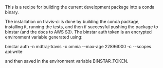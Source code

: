 This is a recipe for building the current development package into a conda
binary.

The installation on travis-ci is done by building the conda package, installing
it, running the tests, and then if successful pushing the package to binstar
(and the docs to AWS S3). The binstar auth token is an encrypted environment
variable generated using:

binstar auth -n mdtraj-travis -o omnia --max-age 22896000 -c --scopes api:write

and then saved in the environment variable BINSTAR_TOKEN.


